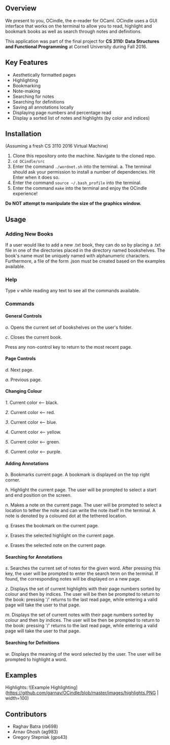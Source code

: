 ## Overview
We present to you, OCindle, the e-reader for OCaml. OCindle uses a GUI interface that works on the terminal to allow you to read, highlight and bookmark books as well as search through notes and definitions. 

This application was part of the final project for __CS 3110: Data Structures and Functional Programming__ at Cornell University during Fall 2016. 

## Key Features
* Aesthetically formatted pages
* Highlighting
* Bookmarking
* Note-making
* Searching for notes
* Searching for definitions
* Saving all annotations locally
* Displaying page numbers and percentage read
* Display a sorted list of notes and highlights (by color and indices)

## Installation
(Assuming a fresh CS 3110 2016 Virtual Machine)

1. Clone this repository onto the machine. Navigate to the cloned repo.
2. `cd OCindle/src`
3. Enter the command `./wordnet.sh` into the terminal.
   a. The terminal should ask your permission to install a number of dependencies.
      Hit Enter when it does so.
4. Enter the command `source ~/.bash_profile` into the terminal.
5. Enter the command `make` into the terminal and enjoy the OCindle experience!

__Do NOT attempt to manipulate the size of the graphics window.__

## Usage

### Adding New Books
If a user would like to add a new .txt book, they can do so
by placing a .txt file in one of the directories placed in the directory named bookshelves.
The book's name <bookname> must be uniquely named with alphanumeric characters.
Furthermore, a file of the form <bookname>.json must be created based on the examples
available.

### Help
Type _v_ while reading any text to see all the commands available. 

### Commands

#### General Controls
_o_. Opens the current set of bookshelves on the user's folder.

_c_. Closes the current book.

Press any non-control key to return to the most recent page.

#### Page Controls
_d_. Next page.

_a_. Previous page.

#### Changing Colour
_1_. Current color <-- black. 

_2_. Current color <-- red. 

_3_. Current color <-- blue. 

_4_. Current color <-- yellow. 

_5_. Current color <-- green. 

_6_. Current color <-- purple.

#### Adding Annotations
_b_. Bookmarks current page. A bookmark is displayed on the top right corner.

_h_. Highlight the current page. The user will be prompted to select a start and end position on the screen. 

_n_. Makes a note on the current page. The user will be prompted to select a location to tether the note and can write the note itself in the terminal. A note is denoted by a coloured dot at the tethered location. 

_q_. Erases the bookmark on the current page. 

_x_. Erases the selected highlight on the current page. 

_e_. Erases the selected note on the current page. 

#### Searching for Annotations
 _s_. Searches the current set of notes for the given word. After pressing this key, the user will be prompted to enter the search term on the terminal. If found, the corresponding notes will be displayed on a new page. 

 _z_. Displays the set of current highlights with their page numbers sorted by colour and then by indices. The user will be then be prompted to return to the book: pressing '/' returns to the last read page, while entering a valid page will take the user to that page.

 _m_. Displays the set of current notes with their page numbers sorted by colour and then by indices. The user will be then be prompted to return to the book: pressing '/' returns to the last read page, while entering a valid page will take the user to that page.

#### Searching for Definitions
 _w_. Displays the meaning of the word selected by the user. The user will be prompted to highlight a word.
 
 ## Examples
 Highlights: ![Example Highlighting](https://github.com/garnav/OCindle/blob/master/images/highlights.PNG | width=100)
 
 ## Contributors
* Raghav Batra (rb698)
* Arnav Ghosh (ag983)
* Gregory Stepniak (gps43)
